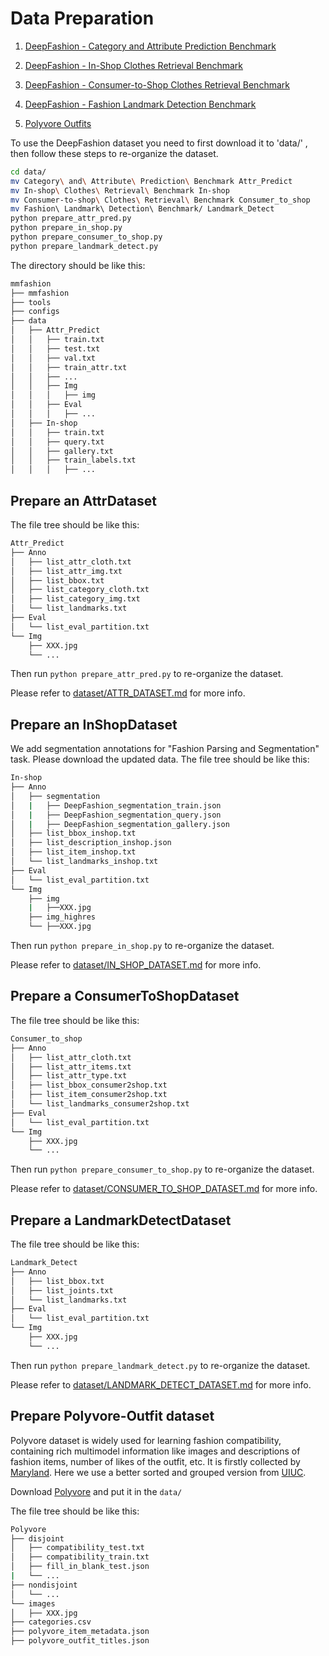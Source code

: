 # Data Preparation

1. [DeepFashion - Category and Attribute Prediction Benchmark](http://mmlab.ie.cuhk.edu.hk/projects/DeepFashion/AttributePrediction.html)

2. [DeepFashion - In-Shop Clothes Retrieval Benchmark](http://mmlab.ie.cuhk.edu.hk/projects/DeepFashion/InShopRetrieval.html)

4. [DeepFashion - Consumer-to-Shop Clothes Retrieval Benchmark](http://mmlab.ie.cuhk.edu.hk/projects/DeepFashion/Consumer2ShopRetrieval.html)

4. [DeepFashion - Fashion Landmark Detection Benchmark](http://mmlab.ie.cuhk.edu.hk/projects/DeepFashion/LandmarkDetection.html)

5. [Polyvore Outfits](https://drive.google.com/file/d/13-J4fAPZahauaGycw3j_YvbAHO7tOTW5/view?usp=sharing)

To use the DeepFashion dataset you need to first download it to 'data/' , then follow these steps to re-organize the dataset.

```sh
cd data/
mv Category\ and\ Attribute\ Prediction\ Benchmark Attr_Predict
mv In-shop\ Clothes\ Retrieval\ Benchmark In-shop
mv Consumer-to-shop\ Clothes\ Retrieval\ Benchmark Consumer_to_shop
mv Fashion\ Landmark\ Detection\ Benchmark/ Landmark_Detect
python prepare_attr_pred.py
python prepare_in_shop.py
python prepare_consumer_to_shop.py
python prepare_landmark_detect.py
```

The directory should be like this:

```sh
mmfashion
├── mmfashion
├── tools
├── configs
├── data
│   ├── Attr_Predict
│   │   ├── train.txt
│   │   ├── test.txt
│   │   ├── val.txt
│   │   ├── train_attr.txt
│   │   ├── ...
│   │   ├── Img
│   │   │   ├── img
│   │   ├── Eval
│   │   │   ├── ...
│   ├── In-shop
│   │   ├── train.txt
│   │   ├── query.txt
│   │   ├── gallery.txt
│   │   ├── train_labels.txt
│   │   │   ├── ...
```

## Prepare an AttrDataset

The file tree should be like this:

```sh
Attr_Predict
├── Anno
│   ├── list_attr_cloth.txt
│   ├── list_attr_img.txt
│   ├── list_bbox.txt
│   ├── list_category_cloth.txt
│   ├── list_category_img.txt
│   └── list_landmarks.txt
├── Eval
│   └── list_eval_partition.txt
└── Img
    ├── XXX.jpg
    └── ...
```

Then run `python prepare_attr_pred.py` to re-organize the dataset.

Please refer to [dataset/ATTR_DATASET.md](dataset/ATTR_DATASET.md) for more info.


## Prepare an InShopDataset
We add segmentation annotations for "Fashion Parsing and Segmentation" task. Please download the updated data.
The file tree should be like this:

```sh
In-shop
├── Anno
│   ├── segmentation
│   |   ├── DeepFashion_segmentation_train.json
│   |   ├── DeepFashion_segmentation_query.json
│   |   ├── DeepFashion_segmentation_gallery.json
│   ├── list_bbox_inshop.txt
│   ├── list_description_inshop.json
│   ├── list_item_inshop.txt
│   └── list_landmarks_inshop.txt
├── Eval
│   └── list_eval_partition.txt
└── Img
    ├── img
    |   ├──XXX.jpg
    ├── img_highres
    └── ├──XXX.jpg

```

Then run `python prepare_in_shop.py` to re-organize the dataset.

Please refer to [dataset/IN_SHOP_DATASET.md](dataset/IN_SHOP_DATASET.md) for more info.


## Prepare a ConsumerToShopDataset

The file tree should be like this:

```sh
Consumer_to_shop
├── Anno
│   ├── list_attr_cloth.txt
│   ├── list_attr_items.txt
│   ├── list_attr_type.txt
│   ├── list_bbox_consumer2shop.txt
│   ├── list_item_consumer2shop.txt
│   └── list_landmarks_consumer2shop.txt
├── Eval
│   └── list_eval_partition.txt
└── Img
    ├── XXX.jpg
    └── ...
```

Then run `python prepare_consumer_to_shop.py` to re-organize the dataset.

Please refer to [dataset/CONSUMER_TO_SHOP_DATASET.md](dataset/CONSUMER_TO_SHOP_DATASET.md) for more info.


## Prepare a LandmarkDetectDataset

The file tree should be like this:

```sh
Landmark_Detect
├── Anno
│   ├── list_bbox.txt
│   ├── list_joints.txt
│   └── list_landmarks.txt
├── Eval
│   └── list_eval_partition.txt
└── Img
    ├── XXX.jpg
    └── ...
```

Then run `python prepare_landmark_detect.py` to re-organize the dataset.

Please refer to [dataset/LANDMARK_DETECT_DATASET.md](dataset/LANDMARK_DETECT_DATASET.md) for more info.


## Prepare Polyvore-Outfit dataset
Polyvore dataset is widely used for learning fashion compatibility, containing rich multimodel information like
images and descriptions of fashion items, number of likes of the outfit, etc. 
It is firstly collected by [Maryland](https://arxiv.org/pdf/1707.05691.pdf). 
Here we use a better sorted and grouped version from [UIUC](https://arxiv.org/pdf/1803.09196.pdf).

Download [Polyvore](https://drive.google.com/file/d/13-J4fAPZahauaGycw3j_YvbAHO7tOTW5/view?usp=sharing) 
and put it in the `data/`

The file tree should be like this:

```sh
Polyvore
├── disjoint
│   ├── compatibility_test.txt
│   ├── compatibility_train.txt
│   ├── fill_in_blank_test.json
|   └── ...
├── nondisjoint
│   └── ...
└── images
│   ├── XXX.jpg
├── categories.csv
├── polyvore_item_metadata.json
├── polyvore_outfit_titles.json
```
